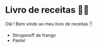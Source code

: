 # Livro de receitas :man_cook:

Olá ! Bem vindo ao meu livro de receitas :hand:

- Strogonoff de frango
- Pastel